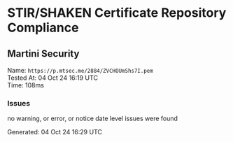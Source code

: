 # STIR/SHAKEN Certificate Repository Compliance

## Martini Security

Name: `https://p.mtsec.me/2884/ZVCHOUmShs7I.pem`\
Tested At: 04 Oct 24 16:19 UTC\
Time: 108ms

### Issues

no warning, or error, or notice date level issues were found

Generated: 04 Oct 24 16:29 UTC